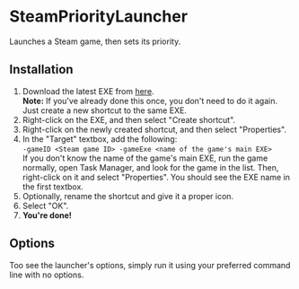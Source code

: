 # SteamPriorityLauncher
Launches a Steam game, then sets its priority.

## Installation
1. Download the latest EXE from [here](https://github.com/Leo40Git/SteamPriorityLauncher/releases/latest).  
**Note:** If you've already done this once, you don't need to do it again. Just create a new shortcut to the same EXE.
2. Right-click on the EXE, and then select "Create shortcut".
3. Right-click on the newly created shortcut, and then select "Properties".
4. In the "Target" textbox, add the following:  
`-gameID <Steam game ID> -gameExe <name of the game's main EXE>`  
If you don't know the name of the game's main EXE, run the game normally, open Task Manager, and look for the game in the list. Then, right-click on it and select "Properties". You should see the EXE name in the first textbox.
5. Optionally, rename the shortcut and give it a proper icon.
6. Select "OK".
7. **You're done!**

## Options
Too see the launcher's options, simply run it using your preferred command line with no options.
